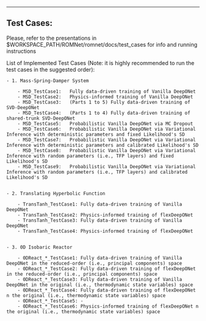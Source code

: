 --------------------------------------------------------------------------------------
## Test Cases:

Please, refer to the presentations in $WORKSPACE_PATH/ROMNet/romnet/docs/test_cases for info and running instructions


List of Implemented Test Cases (Note: it is highly recommended to run the test cases in the suggested order):

	- 1. Mass-Spring-Damper System
	
		- MSD_TestCase1:   Fully data-driven training of Vanilla DeepONet
		- MSD_TestCase2:   Physics-informed training of Vanilla DeepONet
		- MSD_TestCase3:   (Parts 1 to 5) Fully data-driven training of SVD-DeepONet 
		- MSD_TestCase4:   (Parts 1 to 4) Fully data-driven training of shared-trunk SVD-DeepONet 
		- MSD_TestCase5:   Probabilistic Vanilla DeepONet via MC Dropout
		- MSD_TestCase6:   Probabilistic Vanilla DeepONet via Variational Inference with deterministic parameters and fixed Likelihood's SD
		- MSD_TestCase7:   Probabilistic Vanilla DeepONet via Variational Inference with deterministic parameters and calibrated Likelihood's SD
		- MSD_TestCase8:   Probabilistic Vanilla DeepONet via Variational Inference with random parameters (i.e., TFP layers) and fixed Likelihood's SD
		- MSD_TestCase9:   Probabilistic Vanilla DeepONet via Variational Inference with random parameters (i.e., TFP layers) and calibrated Likelihood's SD
		
	
	- 2. Translating Hyperbolic Function
		
		- TransTanh_TestCase1: Fully data-driven training of Vanilla DeepONet
		- TransTanh_TestCase2: Physics-informed training of flexDeepONet
		- TransTanh_TestCase3: Fully data-driven training of Vanilla DeepONet
		- TransTanh_TestCase4: Physics-informed training of flexDeepONet
	
	
	- 3. 0D Isobaric Reactor 
	
		- 0DReact_*_TestCase1: Fully data-driven training of Vanilla DeepONet in the reduced-order (i.e., principal components) space
		- 0DReact_*_TestCase2: Fully data-driven training of flexDeepONet in the reduced-order (i.e., principal components) space
		- 0DReact_*_TestCase3: Fully data-driven training of Vanilla DeepONet in the original (i.e., thermodynamic state variables) space
		- 0DReact_*_TestCase4: Fully data-driven training of flexDeepONet n the original (i.e., thermodynamic state variables) space
		- 0DReact_*_TestCase5: -
		- 0DReact_*_TestCase6: Physics-informed training of flexDeepONet n the original (i.e., thermodynamic state variables) space

